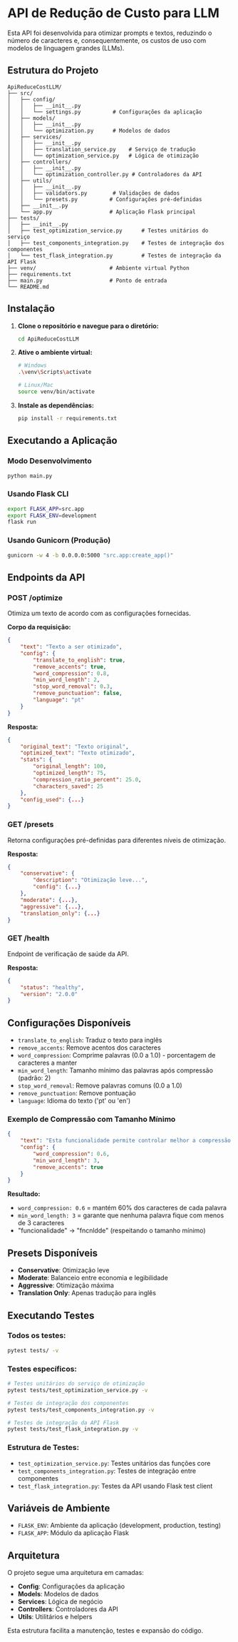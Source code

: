 # API de Redução de Custo para LLM

Esta API foi desenvolvida para otimizar prompts e textos, reduzindo o número de caracteres e, consequentemente, os custos de uso com modelos de linguagem grandes (LLMs).

## Estrutura do Projeto

```
ApiReduceCostLLM/
├── src/
│   ├── config/
│   │   ├── __init__.py
│   │   └── settings.py          # Configurações da aplicação
│   ├── models/
│   │   ├── __init__.py
│   │   └── optimization.py      # Modelos de dados
│   ├── services/
│   │   ├── __init__.py
│   │   ├── translation_service.py    # Serviço de tradução
│   │   └── optimization_service.py   # Lógica de otimização
│   ├── controllers/
│   │   ├── __init__.py
│   │   └── optimization_controller.py # Controladores da API
│   ├── utils/
│   │   ├── __init__.py
│   │   ├── validators.py        # Validações de dados
│   │   └── presets.py          # Configurações pré-definidas
│   ├── __init__.py
│   └── app.py                  # Aplicação Flask principal
├── tests/
│   ├── __init__.py
│   ├── test_optimization_service.py      # Testes unitários do serviço
│   ├── test_components_integration.py    # Testes de integração dos componentes
│   └── test_flask_integration.py         # Testes de integração da API Flask
├── venv/                       # Ambiente virtual Python
├── requirements.txt
├── main.py                     # Ponto de entrada
└── README.md
```

## Instalação

1. **Clone o repositório e navegue para o diretório:**
   ```bash
   cd ApiReduceCostLLM
   ```

2. **Ative o ambiente virtual:**
   ```bash
   # Windows
   .\venv\Scripts\activate
   
   # Linux/Mac
   source venv/bin/activate
   ```

3. **Instale as dependências:**
   ```bash
   pip install -r requirements.txt
   ```

## Executando a Aplicação

### Modo Desenvolvimento
```bash
python main.py
```

### Usando Flask CLI
```bash
export FLASK_APP=src.app
export FLASK_ENV=development
flask run
```

### Usando Gunicorn (Produção)
```bash
gunicorn -w 4 -b 0.0.0.0:5000 "src.app:create_app()"
```

## Endpoints da API

### POST /optimize
Otimiza um texto de acordo com as configurações fornecidas.

**Corpo da requisição:**
```json
{
    "text": "Texto a ser otimizado",
    "config": {
        "translate_to_english": true,
        "remove_accents": true,
        "word_compression": 0.8,
        "min_word_length": 2,
        "stop_word_removal": 0.3,
        "remove_punctuation": false,
        "language": "pt"
    }
}
```

**Resposta:**
```json
{
    "original_text": "Texto original",
    "optimized_text": "Texto otimizado",
    "stats": {
        "original_length": 100,
        "optimized_length": 75,
        "compression_ratio_percent": 25.0,
        "characters_saved": 25
    },
    "config_used": {...}
}
```

### GET /presets
Retorna configurações pré-definidas para diferentes níveis de otimização.

**Resposta:**
```json
{
    "conservative": {
        "description": "Otimização leve...",
        "config": {...}
    },
    "moderate": {...},
    "aggressive": {...},
    "translation_only": {...}
}
```

### GET /health
Endpoint de verificação de saúde da API.

**Resposta:**
```json
{
    "status": "healthy",
    "version": "2.0.0"
}
```

## Configurações Disponíveis

- `translate_to_english`: Traduz o texto para inglês
- `remove_accents`: Remove acentos dos caracteres
- `word_compression`: Comprime palavras (0.0 a 1.0) - porcentagem de caracteres a manter
- `min_word_length`: Tamanho mínimo das palavras após compressão (padrão: 2)
- `stop_word_removal`: Remove palavras comuns (0.0 a 1.0)
- `remove_punctuation`: Remove pontuação
- `language`: Idioma do texto ('pt' ou 'en')

### Exemplo de Compressão com Tamanho Mínimo

```json
{
    "text": "Esta funcionalidade permite controlar melhor a compressão das palavras",
    "config": {
        "word_compression": 0.6,
        "min_word_length": 3,
        "remove_accents": true
    }
}
```

**Resultado:**
- `word_compression: 0.6` = mantém 60% dos caracteres de cada palavra
- `min_word_length: 3` = garante que nenhuma palavra fique com menos de 3 caracteres
- "funcionalidade" → "fncnldde" (respeitando o tamanho mínimo)

## Presets Disponíveis

- **Conservative**: Otimização leve
- **Moderate**: Balanceio entre economia e legibilidade
- **Aggressive**: Otimização máxima
- **Translation Only**: Apenas tradução para inglês

## Executando Testes

### Todos os testes:
```bash
pytest tests/ -v
```

### Testes específicos:
```bash
# Testes unitários do serviço de otimização
pytest tests/test_optimization_service.py -v

# Testes de integração dos componentes
pytest tests/test_components_integration.py -v

# Testes de integração da API Flask
pytest tests/test_flask_integration.py -v
```

### Estrutura de Testes:
- `test_optimization_service.py`: Testes unitários das funções core
- `test_components_integration.py`: Testes de integração entre componentes
- `test_flask_integration.py`: Testes da API usando Flask test client

## Variáveis de Ambiente

- `FLASK_ENV`: Ambiente da aplicação (development, production, testing)
- `FLASK_APP`: Módulo da aplicação Flask

## Arquitetura

O projeto segue uma arquitetura em camadas:

- **Config**: Configurações da aplicação
- **Models**: Modelos de dados
- **Services**: Lógica de negócio
- **Controllers**: Controladores da API
- **Utils**: Utilitários e helpers

Esta estrutura facilita a manutenção, testes e expansão do código.

